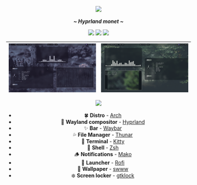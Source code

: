 <div align="center">
<img width="25%" src="https://i.imgur.com/ROIWqGt.png">
</div>



<div align="center">
  <p></p>
  <p><b><i> ~ Hyprland monet ~ </i></b></p>
  <img src="https://img.shields.io/github/last-commit/ivanka3006/monet?color=%23c4a7e7&style=for-the-badge">
  <img src="https://img.shields.io/github/repo-size/ivanka3006/monet?color=%23e0def4&style=for-the-badge">
  <img src="https://img.shields.io/github/stars/ivanka3006/monet?color=%23ebbcba&style=for-the-badge">
</div>

<p></p>

| ![1](assets/1.png) | ![2](assets/2.png) |
| --- | --- |


<div align="center"><img src="https://raw.githubusercontent.com/catppuccin/catppuccin/main/assets/footers/gray0_ctp_on_line.png"></div>

<div align="center">
  <p></p>
  
  - 🍀 **Distro** - [Arch](https://archlinux.org/) 
  - 🌼 **Wayland compositor** - [Hyprland](https://hyprland.org/) 
  - ✨ **Bar** - [Waybar](https://github.com/Alexays/Waybar) 
  - 💦 **File Manager** - [Thunar](https://gitlab.xfce.org/xfce/thunar) 
  - 🌷 **Terminal** - [Kitty](https://sw.kovidgoyal.net/kitty/) 
  - 🍄 **Shell** - [Zsh](https://www.zsh.org/) 
  - 🪵 **Notifications** - [Mako](https://github.com/emersion/mako) 
  - 🌻 **Launcher** - [Rofi](https://github.com/lbonn/rofi) 
  - 🍁 **Wallpaper** - [swww](https://github.com/Horus645/swww) 
  - ❄️ **Screen locker** - [gtklock](https://github.com/jovanlanik/gtklock) 


